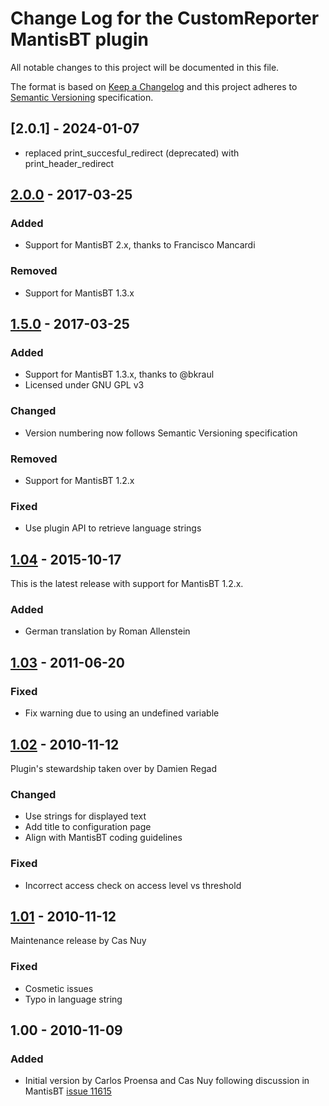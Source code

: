 # Change Log for the 	CustomReporter MantisBT plugin

All notable changes to this project will be documented in this file.

The format is based on [Keep a Changelog](http://keepachangelog.com/)
and this project adheres to [Semantic Versioning](http://semver.org/)
specification.

## [2.0.1] - 2024-01-07
- replaced print_succesful_redirect (deprecated) with print_header_redirect

## [2.0.0] - 2017-03-25

### Added
- Support for MantisBT 2.x, thanks to Francisco Mancardi

### Removed
- Support for MantisBT 1.3.x


## [1.5.0] - 2017-03-25

### Added
- Support for MantisBT 1.3.x, thanks to @bkraul
- Licensed under GNU GPL v3

### Changed
- Version numbering now follows Semantic Versioning specification

### Removed
- Support for MantisBT 1.2.x

### Fixed
- Use plugin API to retrieve language strings


## [1.04] - 2015-10-17

This is the latest release with support for MantisBT 1.2.x.

### Added
- German translation by Roman Allenstein


## [1.03] - 2011-06-20

### Fixed
- Fix warning due to using an undefined variable


## [1.02] - 2010-11-12

Plugin's stewardship taken over by Damien Regad

### Changed
- Use strings for displayed text
- Add title to configuration page
- Align with MantisBT coding guidelines

### Fixed
- Incorrect access check on access level vs threshold


## [1.01] - 2010-11-12

Maintenance release by Cas Nuy

### Fixed
- Cosmetic issues
- Typo in language string


## 1.00 - 2010-11-09

### Added
- Initial version by Carlos Proensa and Cas Nuy following discussion in
  MantisBT [issue 11615](https://mantisbt.org/bugs/view.php?id=11615)


[Unreleased]: https://github.com/mantisbt-plugins/CustomReporter/compare/v2.0.0...HEAD
[2.0.0]: https://github.com/mantisbt-plugins/CustomReporter/compare/v1.5.0...v2.0.0
[1.5.0]: https://github.com/mantisbt-plugins/CustomReporter/compare/v1.04...v1.5.0
[1.04]: https://github.com/mantisbt-plugins/CustomReporter/compare/v1.03...v1.04
[1.03]: https://github.com/mantisbt-plugins/CustomReporter/compare/v1.02...v1.03
[1.02]: https://github.com/mantisbt-plugins/CustomReporter/compare/v1.01...v1.02
[1.01]: https://github.com/mantisbt-plugins/CustomReporter/compare/v1.00...v1.01
